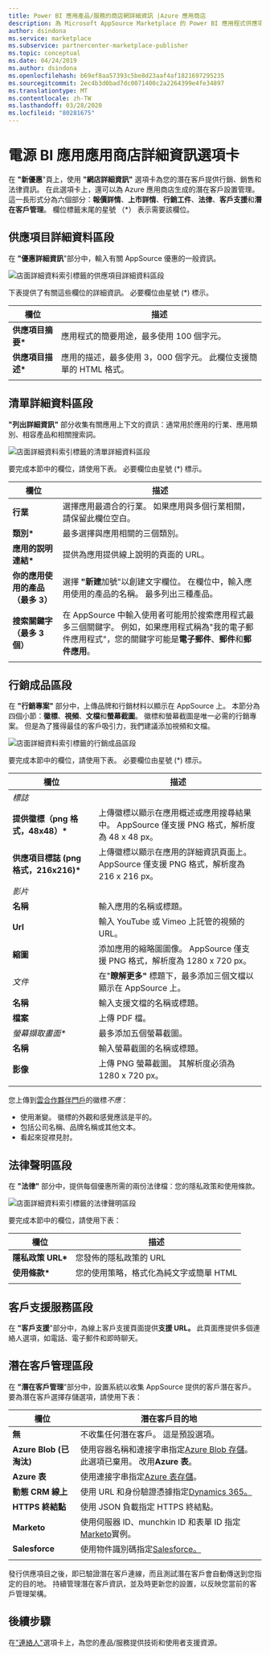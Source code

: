 ```yaml
---
title: Power BI 應用產品/服務的商店網詳細資訊 |Azure 應用商店
description: 為 Microsoft AppSource Marketplace 的 Power BI 應用程式供應項目設定電子店面詳細資料。
author: dsindona
ms.service: marketplace
ms.subservice: partnercenter-marketplace-publisher
ms.topic: conceptual
ms.date: 04/24/2019
ms.author: dsindona
ms.openlocfilehash: b69ef8aa57393c5be8d23aaf4af1821697295235
ms.sourcegitcommit: 2ec4b3d0bad7dc0071400c2a2264399e4fe34897
ms.translationtype: MT
ms.contentlocale: zh-TW
ms.lasthandoff: 03/28/2020
ms.locfileid: "80281675"
---
```

# <a name="power-bi-app-storefront-details-tab"></a>電源 BI 應用應用商店詳細資訊選項卡

在 **"新優惠**"頁上，使用 **"網店詳細資訊"** 選項卡為您的潛在客戶提供行銷、銷售和法律資訊。 在此選項卡上，還可以為 Azure 應用商店生成的潛在客戶設置管理。 這一長形式分為六個部分：**報價詳情**、**上市詳情**、**行銷工件**、**法律**、**客戶支援**和**潛在客戶管理**。  欄位標籤末尾的星號 （*） 表示需要該欄位。


## <a name="offer-details-section"></a>供應項目詳細資料區段

在 **"優惠詳細資訊**"部分中，輸入有關 AppSource 優惠的一般資訊。

![店面詳細資料索引標籤的供應項目詳細資料區段](./media/offer-details-section.png)

下表提供了有關這些欄位的詳細資訊。 必要欄位由星號 (*) 標示。  

|   欄位               |   描述                                                                           |
|-----------------------|-----------------------------------------------------------------------------------------|
| **供應項目摘要\***     | 應用程式的簡要用途，最多使用 100 個字元。                             |
| **供應項目描述\*** | 應用的描述，最多使用 3，000 個字元。 此欄位支援簡單的 HTML 格式。 |
|   |    |


## <a name="listing-details-section"></a>清單詳細資料區段

**"列出詳細資訊"** 部分收集有關應用上下文的資訊：通常用於應用的行業、應用類別、相容產品和相關搜索詞。

![店面詳細資料索引標籤的清單詳細資料區段](./media/listing-details-section.png)

要完成本節中的欄位，請使用下表。  必要欄位由星號 (*) 標示。
 
|   欄位                                  |   描述                                                        |
| --------------                           | ---------------------                                                |
| **行業**                           | 選擇應用最適合的行業。 如果應用與多個行業相關，請保留此欄位空白。      |
| **類別\***                           | 最多選擇與應用相關的三個類別。     |
| **應用的説明連結\***               | 提供為應用提供線上說明的頁面的 URL。           |
| **你的應用使用的產品（最多 3）** | 選擇 **"新建**加號"以創建文字欄位。 在欄位中，輸入應用使用的產品的名稱。 最多列出三種產品。       |
| **搜索關鍵字（最多 3 個）**              | 在 AppSource 中輸入使用者可能用於搜索應用程式最多三個關鍵字。 例如，如果應用程式稱為"我的電子郵件應用程式"，您的關鍵字可能是**電子郵件**、**郵件**和**郵件應用**。 |
|  |  |


## <a name="marketing-artifacts-section"></a>行銷成品區段

在 **"行銷專案"** 部分中，上傳品牌和行銷材料以顯示在 AppSource 上。  本節分為四個小節：**徽標**、**視頻**、**文檔**和**螢幕截圖**。 徽標和螢幕截圖是唯一必需的行銷專案。 但是為了獲得最佳的客戶吸引力，我們建議添加視頻和文檔。

![店面詳細資料索引標籤的行銷成品區段](./media/marketing-artifacts-section.png)

要完成本節中的欄位，請使用下表。 必要欄位由星號 (*) 標示。
 
|    欄位                             |    描述                                                    |
|   -----------                        |    -------------                                                  |
| *標誌*                              |                                                                   |
| **提供徽標（png 格式，48x48）\***   | 上傳徽標以顯示在應用概述或應用搜尋結果中。 AppSource 僅支援 PNG 格式，解析度為 48 x 48 px。  |
| **供應項目標誌 (png 格式，216x216)\*** | 上傳徽標以顯示在應用的詳細資訊頁面上。  AppSource 僅支援 PNG 格式，解析度為 216 x 216 px。  |
| *影片*                             |                                                                   |
| **名稱**                             | 輸入應用的名稱或標題。                                          |
| **Url**                              | 輸入 YouTube 或 Vimeo 上託管的視頻的 URL。                              |
| **縮圖**                        | 添加應用的縮略圖圖像。  AppSource 僅支援 PNG 格式，解析度為 1280 x 720 px。   |
| *文件*                          | 在"**瞭解更多"** 標題下，最多添加三個文檔以顯示在 AppSource 上。  |
| **名稱**                             | 輸入支援文檔的名稱或標題。                              |
| **檔案**                             | 上傳 PDF 檔。                             |
| *螢幕擷取畫面\**                      | 最多添加五個螢幕截圖。                        |
| **名稱**                             | 輸入螢幕截圖的名稱或標題。                                       |
| **影像**                            | 上傳 PNG 螢幕截圖。 其解析度必須為 1280 x 720 px。  | 
|   |   |

您上傳到[雲合作夥伴門戶](https://cloudpartner.azure.com)的徽標*不應*：

- 使用漸變。 徽標的外觀和感覺應該是平的。
- 包括公司名稱、品牌名稱或其他文本。 
- 看起來捉襟見肘。

## <a name="legal-section"></a>法律聲明區段

在 **"法律"** 部分中，提供每個優惠所需的兩份法律檔：您的隱私政策和使用條款。

![店面詳細資料索引標籤的法律聲明區段](./media/legal-section.png)

要完成本節中的欄位，請使用下表：

|   欄位                |   描述                           |
|------------------------|--------------------------------------   |
| **隱私政策 URL\*** | 您發佈的隱私政策的 URL       |
| **使用條款\***       | 您的使用策略，格式化為純文字或簡單 HTML     |
|  |  |


## <a name="customer-support-section"></a>客戶支援服務區段

在 **"客戶支援**"部分中，為線上客戶支援頁面提供**支援 URL。**  此頁面應提供多個連絡人選項，如電話、電子郵件和即時聊天。 


## <a name="lead-management-section"></a>潛在客戶管理區段

在 **"潛在客戶管理**"部分中，設置系統以收集 AppSource 提供的客戶潛在客戶。 要為潛在客戶選擇存儲選項，請使用下表：

|    欄位               |   潛在客戶目的地                               |
|------------------------|--------------------------------------            |
|  **無**              | 不收集任何潛在客戶。 這是預設選項。  |
| **Azure Blob (已淘汰)** | 使用容器名稱和連接字串指定[Azure Blob 存儲](https://docs.microsoft.com/azure/storage/blobs/storage-blobs-overview)。  此選項已棄用。 改用**Azure 表**。  |
| **Azure 表**        | 使用連接字串指定[Azure 表存儲](https://docs.microsoft.com/azure/cosmos-db/table-storage-overview)。  |
| **動態 CRM 線上** | 使用 URL 和身份驗證憑據指定[Dynamics 365。](https://dynamics.microsoft.com/) |
| **HTTPS 終結點**     | 使用 JSON 負載指定 HTTPS 終結點。   |
| **Marketo**            | 使用伺服器 ID、munchkin ID 和表單 ID 指定[Marketo](https://www.marketo.com/)實例。   |
| **Salesforce**         | 使用物件識別碼指定[Salesforce。](https://www.salesforce.com/) |
|  |  |

發行供應項目之後，即已驗證潛在客戶連線，而且測試潛在客戶會自動傳送到您指定的目的地。 持續管理潛在客戶資訊，並及時更新您的設置，以反映您當前的客戶管理架構。


## <a name="next-steps"></a>後續步驟

在["連絡人"](./cpp-contacts-tab.md)選項卡上，為您的產品/服務提供技術和使用者支援資源。
